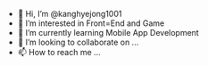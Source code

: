 - 👋 Hi, I’m @kanghyejong1001
- 👀 I’m interested in Front=End and Game
- 🌱 I’m currently learning Mobile App Development
- 💞️ I’m looking to collaborate on ...
- 📫 How to reach me ...

<!---
kanghyejong1001/kanghyejong1001 is a ✨ special ✨ repository because its `README.md` (this file) appears on your GitHub profile.
You can click the Preview link to take a look at your changes.
--->
